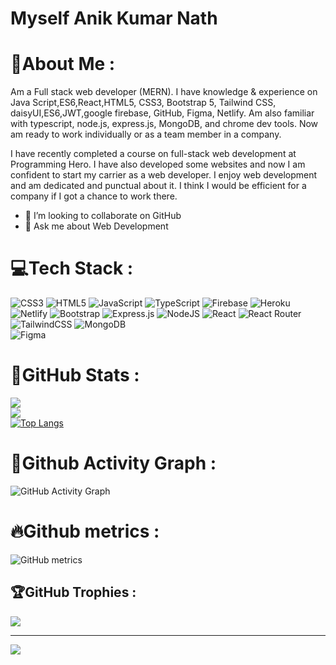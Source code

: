 <!---
- 👋 Hi, I’m @aknathweb
- 👀 I’m interested in ...
- 🌱 I’m currently learning ...
- 💞️ I’m looking to collaborate on ...
- 📫 How to reach me ...


aknathweb/aknathweb is a ✨ special ✨ repository because its `README.md` (this file) appears on your GitHub profile.
You can click the Preview link to take a look at your changes.
--->

<!-- ![I am GitHub Readme Generator's creator](https://media-exp1.licdn.com/dms/image/C4D16AQEiqqnhMguvow/profile-displaybackgroundimage-shrink_350_1400/0/1654689129841?e=1668643200&v=beta&t=kI9aRN-ljxz0PZ4OwmfhwmY7IVsHRguX1EORidvMTcg) -->

# Myself Anik Kumar Nath
# 💫About Me :
Am a Full stack web developer (MERN). I have knowledge & experience on Java Script,ES6,React,HTML5, CSS3, Bootstrap 5, Tailwind CSS, daisyUI,ES6,JWT,google firebase, GitHub, Figma, Netlify. Am also familiar with typescript, node.js, express.js, MongoDB, and chrome dev tools. Now am ready to work individually or as a team member in a company.

I have recently completed a course on full-stack web development at Programming Hero. I have also developed some websites and now I am confident to start my carrier as a web developer. I enjoy web development and am dedicated and punctual about it. I think I would be efficient for a company if I got a chance to work there.

- 👯 I’m looking to collaborate on GitHub 
- 💬 Ask me about Web Development 
<!-- - 📫 How to reach me: turibnmostafiz@gmail.com or +8801940036610 -->
<!-- - ⚡ Fun fact: Love to play cricket  -->

<!-- ## 📫Explore my Portfolio :
![Portfolio](https://img.shields.io/badge/Portfolio-%23000000.svg?style=flat-square&logo=firefox&logoColor=#FF7139)[![Portfolio](https://aknathweb.github.io/my-professional-portfolio/) -->

<!-- ## 🌐Socials :
[![Facebook](https://img.shields.io/badge/Facebook-%231877F2.svg?logo=Facebook&logoColor=white)](https://facebook.com/Md.Tur.Ibna.Mostafiz) 
[![Instagram](https://img.shields.io/badge/Instagram-%23E4405F.svg?logo=Instagram&logoColor=white)](https://instagram.com/md_tur_ibn_mostafiz) 
[![LinkedIn](https://img.shields.io/badge/LinkedIn-%230077B5.svg?logo=linkedin&logoColor=white)](https://linkedin.com/in/mdtur) 
[![Twitter](https://img.shields.io/badge/Twitter-%231DA1F2.svg?logo=Twitter&logoColor=white)](https://twitter.com/IbnTur)  -->

# 💻Tech Stack :
![CSS3](https://img.shields.io/badge/css3-%231572B6.svg?style=flat-square&logo=css3&logoColor=white) 
![HTML5](https://img.shields.io/badge/html5-%23E34F26.svg?style=flat-square&logo=html5&logoColor=white) 
![JavaScript](https://img.shields.io/badge/javascript-%23323330.svg?style=flat-square&logo=javascript&logoColor=%23F7DF1E) 
![TypeScript](https://img.shields.io/badge/typescript-%23007ACC.svg?style=flat-square&logo=typescript&logoColor=white) 
![Firebase](https://img.shields.io/badge/firebase-%23039BE5.svg?style=flat-square&logo=firebase) 
![Heroku](https://img.shields.io/badge/heroku-%23430098.svg?style=flat-square&logo=heroku&logoColor=white) 
![Netlify](https://img.shields.io/badge/netlify-%23000000.svg?style=flat-square&logo=netlify&logoColor=#00C7B7) 
![Bootstrap](https://img.shields.io/badge/bootstrap-%23563D7C.svg?style=flat-square&logo=bootstrap&logoColor=white) 
![Express.js](https://img.shields.io/badge/express.js-%23404d59.svg?style=flat-square&logo=express&logoColor=%2361DAFB) 
![NodeJS](https://img.shields.io/badge/node.js-6DA55F?style=flat-square&logo=node.js&logoColor=white) 
![React](https://img.shields.io/badge/react-%2320232a.svg?style=flat-square&logo=react&logoColor=%2361DAFB) 
![React Router](https://img.shields.io/badge/React_Router-CA4245?style=flat-square&logo=react-router&logoColor=white) 
![TailwindCSS](https://img.shields.io/badge/tailwindcss-%2338B2AC.svg?style=flat-square&logo=tailwind-css&logoColor=white) 
![MongoDB](https://img.shields.io/badge/MongoDB-%234ea94b.svg?style=flat-square&logo=mongodb&logoColor=white) 	
![Figma](https://img.shields.io/badge/figma-%23F24E1E.svg?style=flat-square&logo=figma&logoColor=white) 

# 🎯GitHub Stats :
![](https://github-readme-stats.vercel.app/api?username=aknathweb&theme=dark&hide_border=true&include_all_commits=true&count_private=true)
<br/>
![](https://github-readme-streak-stats.herokuapp.com/?user=aknathweb&theme=dark&hide_border=true)
<br/>
[![Top Langs](https://github-readme-stats.vercel.app/api/top-langs/?username=aknathweb&theme=dark&hide_border=true&langs_count=8)](https://github.com/aknathweb/github-readme-stats)

# 🚀Github Activity Graph :
![GitHub Activity Graph](https://activity-graph.herokuapp.com/graph?username=aknathweb&theme=gotham&hide_border=true)  

# 🔥Github metrics :
![GitHub metrics](https://metrics.lecoq.io/aknathweb)

## 🏆GitHub Trophies :
![](https://github-profile-trophy.vercel.app/?username=aknathweb&theme=gotham&hide_border=true&no-frame=true&no-bg=false&margin-w=4)

<!-- ### ✍️Random Dev Quote :
![](https://quotes-github-readme.vercel.app/api?type=horizontal&theme=dark)

### 😂Random Dev Meme :
<img src="https://random-memer.herokuapp.com/" width="512px"/> -->

---
[![](https://visitcount.itsvg.in/api?id=aknathweb&icon=5&color=6)](https://visitcount.itsvg.in)
